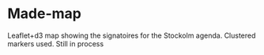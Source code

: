 Made-map
========

Leaflet+d3 map showing the signatoires for the Stockolm agenda. Clustered markers used. Still in process
